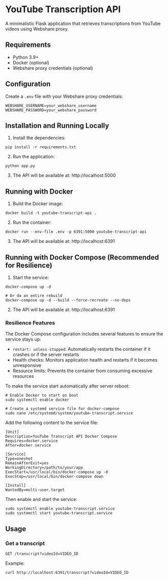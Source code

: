 # YouTube Transcription API

A minimalistic Flask application that retrieves transcriptions from YouTube videos using Webshare proxy.

## Requirements
- Python 3.9+
- Docker (optional)
- Webshare proxy credentials (optional)

## Configuration

Create a `.env` file with your Webshare proxy credentials:

```
WEBSHARE_USERNAME=your_webshare_username
WEBSHARE_PASSWORD=your_webshare_password
```

## Installation and Running Locally

1. Install the dependencies:
```
pip install -r requirements.txt
```

2. Run the application:
```
python app.py
```

3. The API will be available at: http://localhost:5000

## Running with Docker

1. Build the Docker image:
```
docker build -t youtube-transcript-api .
```

2. Run the container:
```
docker run --env-file .env -p 6391:5000 youtube-transcript-api
```

3. The API will be available at: http://localhost:6391

## Running with Docker Compose (Recommended for Resilience)

1. Start the service:
```
docker-compose up -d

# Or do an entire rebuild
docker-compose up -d --build --force-recreate --no-deps
```

2. The API will be available at: http://localhost:6391

### Resilience Features

The Docker Compose configuration includes several features to ensure the service stays up:

- `restart: unless-stopped`: Automatically restarts the container if it crashes or if the server restarts
- Health checks: Monitors application health and restarts if it becomes unresponsive
- Resource limits: Prevents the container from consuming excessive resources

To make the service start automatically after server reboot:

```
# Enable Docker to start on boot
sudo systemctl enable docker

# Create a systemd service file for docker-compose
sudo nano /etc/systemd/system/youtube-transcript.service
```

Add the following content to the service file:

```
[Unit]
Description=YouTube Transcript API Docker Compose
Requires=docker.service
After=docker.service

[Service]
Type=oneshot
RemainAfterExit=yes
WorkingDirectory=/path/to/your/app
ExecStart=/usr/local/bin/docker-compose up -d
ExecStop=/usr/local/bin/docker-compose down

[Install]
WantedBy=multi-user.target
```

Then enable and start the service:

```
sudo systemctl enable youtube-transcript.service
sudo systemctl start youtube-transcript.service
```

## Usage

### Get a transcript
```
GET /transcript?videoId=VIDEO_ID
```

Example:
```
curl http://localhost:6391/transcript?videoId=VIDEO_ID
``` 